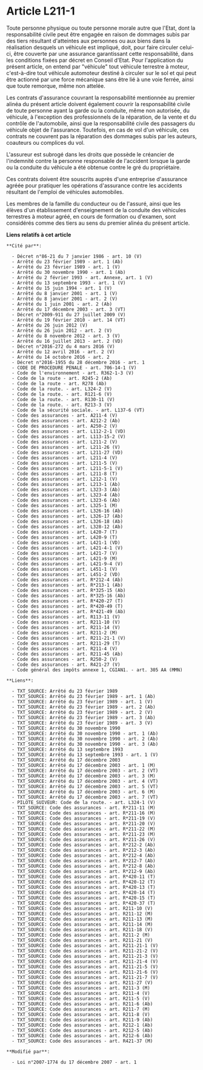 # Article L211-1

Toute personne physique ou toute personne morale autre que l'Etat, dont la responsabilité civile peut être engagée en raison
de dommages subis par des tiers résultant d'atteintes aux personnes ou aux biens dans la réalisation desquels un véhicule est
impliqué, doit, pour faire circuler celui-ci, être couverte par une assurance garantissant cette responsabilité, dans les
conditions fixées par décret en Conseil d'Etat. Pour l'application du présent article, on entend par "véhicule" tout véhicule
terrestre à moteur, c'est-à-dire tout véhicule automoteur destiné à circuler sur le sol et qui peut être actionné par une
force mécanique sans être lié à une voie ferrée, ainsi que toute remorque, même non attelée.

Les contrats d'assurance couvrant la responsabilité mentionnée au premier alinéa du présent article doivent également couvrir
la responsabilité civile de toute personne ayant la garde ou la conduite, même non autorisée, du véhicule, à l'exception des
professionnels de la réparation, de la vente et du contrôle de l'automobile, ainsi que la responsabilité civile des passagers
du véhicule objet de l'assurance. Toutefois, en cas de vol d'un véhicule, ces contrats ne couvrent pas la réparation des
dommages subis par les auteurs, coauteurs ou complices du vol.

L'assureur est subrogé dans les droits que possède le créancier de l'indemnité contre la personne responsable de l'accident
lorsque la garde ou la conduite du véhicule a été obtenue contre le gré du propriétaire.

Ces contrats doivent être souscrits auprès d'une entreprise d'assurance agréée pour pratiquer les opérations d'assurance
contre les accidents résultant de l'emploi de véhicules automobiles.

Les membres de la famille du conducteur ou de l'assuré, ainsi que les élèves d'un établissement d'enseignement de la conduite
des véhicules terrestres à moteur agréé, en cours de formation ou d'examen, sont considérés comme des tiers au sens du
premier alinéa du présent article.

**Liens relatifs à cet article**

	**Cité par**:

	  - Décret n°86-21 du 7 janvier 1986 - art. 10 (V)
	  - Arrêté du 23 février 1989 - art. 1 (Ab)
	  - Arrêté du 23 février 1989 - art. 1 (V)
	  - Arrêté du 30 novembre 1990 - art. 1 (Ab)
	  - Arrêté du 2 février 1993 - art. Annexe, art. 1 (V)
	  - Arrêté du 13 septembre 1993 - art. 1 (V)
	  - Arrêté du 15 juin 1994 - art. 1 (V)
	  - Arrêté du 8 janvier 2001 - art. 1 (V)
	  - Arrêté du 8 janvier 2001 - art. 2 (V)
	  - Arrêté du 1 juin 2001 - art. 2 (Ab)
	  - Arrêté du 17 décembre 2003 - art. 3 (VT)
	  - Décret n°2009-911 du 27 juillet 2009 (V)
	  - Arrêté du 19 février 2010 - art. 14 (VT)
	  - Arrêté du 26 juin 2012 (V)
	  - Arrêté du 26 juin 2012 - art. 2 (V)
	  - Arrêté du 8 novembre 2012 - art. 3 (V)
	  - Arrêté du 16 juillet 2013 - art. 2 (VD)
	  - Décret n°2016-272 du 4 mars 2016 (V)
	  - Arrêté du 12 avril 2016 - art. 2 (V)
	  - Arrêté du 14 octobre 2016 - art. 2
	  - Décret n°2016-1955 du 28 décembre 2016 - art. 1
	  - CODE DE PROCEDURE PENALE - art. 706-14-1 (V)
	  - Code de l'environnement - art. R362-1-3 (V)
	  - Code de la route - art. R245-2 (Ab)
	  - Code de la route - art. R278 (Ab)
	  - Code de la route. - art. L324-2 (V)
	  - Code de la route. - art. R121-6 (V)
	  - Code de la route. - art. R130-11 (V)
	  - Code de la route. - art. R213-3 (V)
	  - Code de la sécurité sociale. - art. L137-6 (VT)
	  - Code des assurances - art. A211-4 (V)
	  - Code des assurances - art. A212-2 (Ab)
	  - Code des assurances - art. A250-2 (V)
	  - Code des assurances - art. L112-2-1 (VD)
	  - Code des assurances - art. L113-15-2 (V)
	  - Code des assurances - art. L211-2 (V)
	  - Code des assurances - art. L211-26 (V)
	  - Code des assurances - art. L211-27 (VD)
	  - Code des assurances - art. L211-4 (V)
	  - Code des assurances - art. L211-5 (V)
	  - Code des assurances - art. L211-5-1 (V)
	  - Code des assurances - art. L211-8 (T)
	  - Code des assurances - art. L212-1 (V)
	  - Code des assurances - art. L213-1 (Ab)
	  - Code des assurances - art. L323-3 (Ab)
	  - Code des assurances - art. L323-4 (Ab)
	  - Code des assurances - art. L323-6 (Ab)
	  - Code des assurances - art. L325-1 (M)
	  - Code des assurances - art. L326-16 (Ab)
	  - Code des assurances - art. L326-17 (Ab)
	  - Code des assurances - art. L326-18 (Ab)
	  - Code des assurances - art. L328-12 (Ab)
	  - Code des assurances - art. L420-7 (T)
	  - Code des assurances - art. L420-9 (T)
	  - Code des assurances - art. L421-1 (VD)
	  - Code des assurances - art. L421-4-1 (V)
	  - Code des assurances - art. L421-7 (V)
	  - Code des assurances - art. L421-9 (M)
	  - Code des assurances - art. L421-9-4 (V)
	  - Code des assurances - art. L451-1 (V)
	  - Code des assurances - art. L451-2 (VD)
	  - Code des assurances - art. R*212-4 (Ab)
	  - Code des assurances - art. R*213-1 (Ab)
	  - Code des assurances - art. R*325-15 (Ab)
	  - Code des assurances - art. R*325-16 (Ab)
	  - Code des assurances - art. R*420-27 (T)
	  - Code des assurances - art. R*420-49 (T)
	  - Code des assurances - art. R*421-49 (Ab)
	  - Code des assurances - art. R113-11 (V)
	  - Code des assurances - art. R211-10 (V)
	  - Code des assurances - art. R211-14 (V)
	  - Code des assurances - art. R211-2 (M)
	  - Code des assurances - art. R211-21-1 (V)
	  - Code des assurances - art. R211-29 (T)
	  - Code des assurances - art. R211-4 (V)
	  - Code des assurances - art. R211-45 (Ab)
	  - Code des assurances - art. R250-2 (V)
	  - Code des assurances - art. R421-27 (V)
	  - Code général des impôts annexe 1, CGIAN1. - art. 305 AA (MMN)

	**Liens**:

	  - TXT_SOURCE: Arrêté du 23 février 1989
	  - TXT_SOURCE: Arrêté du 23 février 1989 - art. 1 (Ab)
	  - TXT_SOURCE: Arrêté du 23 février 1989 - art. 1 (V)
	  - TXT_SOURCE: Arrêté du 23 février 1989 - art. 2 (Ab)
	  - TXT_SOURCE: Arrêté du 23 février 1989 - art. 2 (V)
	  - TXT_SOURCE: Arrêté du 23 février 1989 - art. 3 (Ab)
	  - TXT_SOURCE: Arrêté du 23 février 1989 - art. 3 (V)
	  - TXT_SOURCE: Arrêté du 30 novembre 1990
	  - TXT_SOURCE: Arrêté du 30 novembre 1990 - art. 1 (Ab)
	  - TXT_SOURCE: Arrêté du 30 novembre 1990 - art. 2 (Ab)
	  - TXT_SOURCE: Arrêté du 30 novembre 1990 - art. 3 (Ab)
	  - TXT_SOURCE: Arrêté du 13 septembre 1993
	  - TXT_SOURCE: Arrêté du 13 septembre 1993 - art. 1 (V)
	  - TXT_SOURCE: Arrêté du 17 décembre 2003
	  - TXT_SOURCE: Arrêté du 17 décembre 2003 - art. 1 (M)
	  - TXT_SOURCE: Arrêté du 17 décembre 2003 - art. 2 (VT)
	  - TXT_SOURCE: Arrêté du 17 décembre 2003 - art. 3 (M)
	  - TXT_SOURCE: Arrêté du 17 décembre 2003 - art. 4 (VT)
	  - TXT_SOURCE: Arrêté du 17 décembre 2003 - art. 5 (VT)
	  - TXT_SOURCE: Arrêté du 17 décembre 2003 - art. 6 (M)
	  - TXT_SOURCE: Arrêté du 17 décembre 2003 - art. 7 (VT)
	  - PILOTE_SUIVEUR: Code de la route. - art. L324-1 (V)
	  - TXT_SOURCE: Code des assurances - art. R*211-11 (M)
	  - TXT_SOURCE: Code des assurances - art. R*211-16 (M)
	  - TXT_SOURCE: Code des assurances - art. R*211-19 (V)
	  - TXT_SOURCE: Code des assurances - art. R*211-20 (V)
	  - TXT_SOURCE: Code des assurances - art. R*211-22 (M)
	  - TXT_SOURCE: Code des assurances - art. R*211-23 (M)
	  - TXT_SOURCE: Code des assurances - art. R*211-26 (V)
	  - TXT_SOURCE: Code des assurances - art. R*212-2 (Ab)
	  - TXT_SOURCE: Code des assurances - art. R*212-3 (Ab)
	  - TXT_SOURCE: Code des assurances - art. R*212-4 (Ab)
	  - TXT_SOURCE: Code des assurances - art. R*212-7 (Ab)
	  - TXT_SOURCE: Code des assurances - art. R*212-8 (Ab)
	  - TXT_SOURCE: Code des assurances - art. R*212-9 (Ab)
	  - TXT_SOURCE: Code des assurances - art. R*420-11 (T)
	  - TXT_SOURCE: Code des assurances - art. R*420-12 (T)
	  - TXT_SOURCE: Code des assurances - art. R*420-13 (T)
	  - TXT_SOURCE: Code des assurances - art. R*420-14 (T)
	  - TXT_SOURCE: Code des assurances - art. R*420-15 (T)
	  - TXT_SOURCE: Code des assurances - art. R*420-37 (T)
	  - TXT_SOURCE: Code des assurances - art. R211-10 (V)
	  - TXT_SOURCE: Code des assurances - art. R211-12 (M)
	  - TXT_SOURCE: Code des assurances - art. R211-13 (M)
	  - TXT_SOURCE: Code des assurances - art. R211-14 (M)
	  - TXT_SOURCE: Code des assurances - art. R211-18 (V)
	  - TXT_SOURCE: Code des assurances - art. R211-2 (M)
	  - TXT_SOURCE: Code des assurances - art. R211-21 (V)
	  - TXT_SOURCE: Code des assurances - art. R211-21-1 (V)
	  - TXT_SOURCE: Code des assurances - art. R211-21-2 (V)
	  - TXT_SOURCE: Code des assurances - art. R211-21-3 (V)
	  - TXT_SOURCE: Code des assurances - art. R211-21-4 (V)
	  - TXT_SOURCE: Code des assurances - art. R211-21-5 (V)
	  - TXT_SOURCE: Code des assurances - art. R211-21-6 (V)
	  - TXT_SOURCE: Code des assurances - art. R211-21-7 (V)
	  - TXT_SOURCE: Code des assurances - art. R211-27 (V)
	  - TXT_SOURCE: Code des assurances - art. R211-3 (M)
	  - TXT_SOURCE: Code des assurances - art. R211-4 (V)
	  - TXT_SOURCE: Code des assurances - art. R211-5 (V)
	  - TXT_SOURCE: Code des assurances - art. R211-6 (Ab)
	  - TXT_SOURCE: Code des assurances - art. R211-7 (M)
	  - TXT_SOURCE: Code des assurances - art. R211-8 (V)
	  - TXT_SOURCE: Code des assurances - art. R211-9 (Ab)
	  - TXT_SOURCE: Code des assurances - art. R212-1 (Ab)
	  - TXT_SOURCE: Code des assurances - art. R212-5 (Ab)
	  - TXT_SOURCE: Code des assurances - art. R212-6 (Ab)
	  - TXT_SOURCE: Code des assurances - art. R421-37 (M)

	**Modifié par**:

	  - Loi n°2007-1774 du 17 décembre 2007 - art. 1
